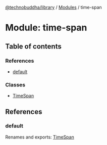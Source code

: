 [@technobuddha/library](../../README.md) / [Modules](../Modules.md) / time-span

# Module: time-span

## Table of contents

### References

- [default](time_span.md#default)

### Classes

- [TimeSpan](../classes/time_span.TimeSpan.md)

## References

### default

Renames and exports: [TimeSpan](../classes/time_span.TimeSpan.md)
